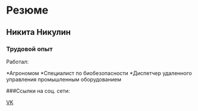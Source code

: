 # Резюме

## Никита Никулин 

### Трудовой опыт 

Работал:

*Агрономом
*Специалист по биобезопасности
*Диспетчер удаленного управления промышленным оборудованием

###Ссылки на соц. сети:

[VK](https://vk.com/nikulin.flexx)